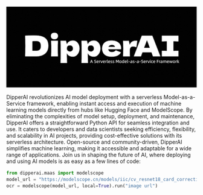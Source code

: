 
![](https://github.com/DipperAI/DipperAI/blob/main/docs/images/banner.png)

DipperAI revolutionizes AI model deployment with a serverless Model-as-a-Service framework, enabling instant access and execution of machine learning models directly from hubs like Hugging Face and ModelScope. By eliminating the complexities of model setup, deployment, and maintenance, DipperAI offers a straightforward Python API for seamless integration and use. It caters to developers and data scientists seeking efficiency, flexibility, and scalability in AI projects, providing cost-effective solutions with its serverless architecture. Open-source and community-driven, DipperAI simplifies machine learning, making it accessible and adaptable for a wide range of applications. Join us in shaping the future of AI, where deploying and using AI models is as easy as a few lines of code:

```python
from dipperai.maas import modelscope
model_url = "https://modelscope.cn/models/iic/cv_resnet18_card_correction/summary"
ocr = modelscope(model_url, local=True).run("image url")
```
